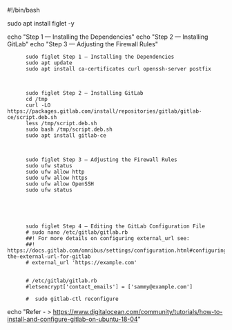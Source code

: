 #!/bin/bash

sudo apt install figlet -y

echo "Step 1 — Installing the Dependencies"
echo "Step 2 — Installing GitLab"
echo "Step 3 — Adjusting the Firewall Rules"



          sudo figlet Step 1 — Installing the Dependencies
          sudo apt update
          sudo apt install ca-certificates curl openssh-server postfix



          sudo figlet Step 2 — Installing GitLab
          cd /tmp
          curl -LO https://packages.gitlab.com/install/repositories/gitlab/gitlab-ce/script.deb.sh
          less /tmp/script.deb.sh
          sudo bash /tmp/script.deb.sh
          sudo apt install gitlab-ce
        


          sudo figlet Step 3 — Adjusting the Firewall Rules
          sudo ufw status
          sudo ufw allow http
          sudo ufw allow https
          sudo ufw allow OpenSSH
          sudo ufw status





          sudo figlet Step 4 — Editing the GitLab Configuration File
          # sudo nano /etc/gitlab/gitlab.rb
          ##! For more details on configuring external_url see:
          ##! https://docs.gitlab.com/omnibus/settings/configuration.html#configuring-the-external-url-for-gitlab
          # external_url 'https://example.com'


          # /etc/gitlab/gitlab.rb
          #letsencrypt['contact_emails'] = ['sammy@example.com']

          #  sudo gitlab-ctl reconfigure






echo "Refer - > https://www.digitalocean.com/community/tutorials/how-to-install-and-configure-gitlab-on-ubuntu-18-04" 

